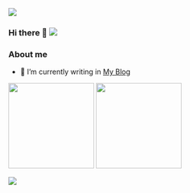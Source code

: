 ![](./assets/Bottom_up.svg)

### Hi there 👋 ![](https://komarev.com/ghpvc/?username=PorunC)

<!--
**Misaka-9982-coder/Misaka-9982-coder** is a ✨ _special_ ✨ repository because its `README.md` (this file) appears on your GitHub profile.

Here are some ideas to get you started:

- 🔭 I’m currently working on ...
- 🌱 I’m currently learning ...
- 👯 I’m looking to collaborate on ...
- 🤔 I’m looking for help with ...
- 💬 Ask me about ...
- 📫 How to reach me: ...
- 😄 Pronouns: ...
- ⚡ Fun fact: ...
-->
### About me
 - 🌱 I’m currently writing in [My Blog](http://www.misaka-9982.com/)


<div>
<span>  </span>
<img height="170px" src="https://github-readme-stats.vercel.app/api?username=PorunC" /><span>  </span><img height="170px" src="https://github-readme-stats.vercel.app/api/top-langs/?username=PorunC&layout=compact&langs_count=8" />
<span>  </span>
</div>


![](./assets/Bottom_down.svg)

